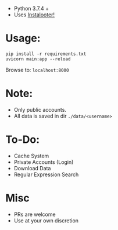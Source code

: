 - Python 3.7.4 +
- Uses [Instalooter!](https://github.com/althonos/InstaLooter.git)

# Usage:
```
pip install -r requirements.txt
uvicorn main:app --reload
```
Browse to: `localhost:8000`

# Note:
- Only public accounts.
- All data is saved in dir `./data/<username>`

# To-Do:
- Cache System
- Private Accounts (Login)
- Download Data
- Regular Expression Search

# Misc
- PRs are welcome
- Use at your own discretion 